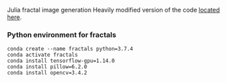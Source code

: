 Julia fractal image generation
Heavily modified version of the code [located here](https://github.com/hzy46/tensorflow-fractal-playground/commit/05f814d16d1b6c081268603bd2d09bcf72a5a656#diff-7892fa5229c3a6f558625468ff792879).

### Python environment for fractals
    conda create --name fractals python=3.7.4
    conda activate fractals
    conda install tensorflow-gpu=1.14.0
    conda install pillow=6.2.0
    conda install opencv=3.4.2
